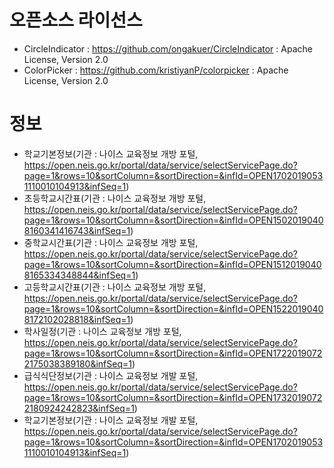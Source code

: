 # 오픈소스 라이선스 
- CircleIndicator : https://github.com/ongakuer/CircleIndicator : Apache License, Version 2.0
- ColorPicker : https://github.com/kristiyanP/colorpicker : Apache License, Version 2.0



# 정보
- 학교기본정보(기관 : 나이스 교육정보 개방 포털, https://open.neis.go.kr/portal/data/service/selectServicePage.do?page=1&rows=10&sortColumn=&sortDirection=&infId=OPEN17020190531110010104913&infSeq=1)
- 초등학교시간표(기관 : 나이스 교육정보 개방 포털, https://open.neis.go.kr/portal/data/service/selectServicePage.do?page=1&rows=10&sortColumn=&sortDirection=&infId=OPEN15020190408160341416743&infSeq=1)
- 중학교시간표(기관 : 나이스 교육정보 개방 포털, https://open.neis.go.kr/portal/data/service/selectServicePage.do?page=1&rows=10&sortColumn=&sortDirection=&infId=OPEN15120190408165334348844&infSeq=1)
- 고등학교시간표(기관 : 나이스 교육정보 개방 포털, https://open.neis.go.kr/portal/data/service/selectServicePage.do?page=1&rows=10&sortColumn=&sortDirection=&infId=OPEN15220190408172102028818&infSeq=1)
- 학사일정(기관 : 나이스 교육정보 개방 포털, https://open.neis.go.kr/portal/data/service/selectServicePage.do?page=1&rows=10&sortColumn=&sortDirection=&infId=OPEN17220190722175038389180&infSeq=1)
- 급식식단정보(기관 : 나이스 교육정보 개발 포털, https://open.neis.go.kr/portal/data/service/selectServicePage.do?page=1&rows=10&sortColumn=&sortDirection=&infId=OPEN17320190722180924242823&infSeq=1)
- 학교기본정보(기관 : 나이스 교육정보 개발 포털, https://open.neis.go.kr/portal/data/service/selectServicePage.do?page=1&rows=10&sortColumn=&sortDirection=&infId=OPEN17020190531110010104913&infSeq=1)
